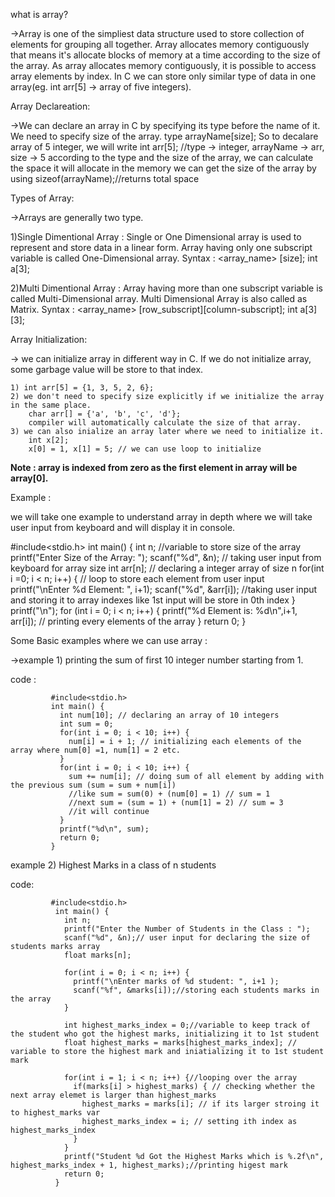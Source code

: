 what is array?


->Array is one of the simpliest data structure used to store collection of elements for grouping all together.
  Array allocates memory contiguously that means it's allocate blocks of memory at a time according to the size of the array.
  As array allocates memory contiguously, it is possible to access array elements by index.
  In C we can store only similar type of data in one array(eg. int arr[5] -> array of five integers).




Array Declareation:


->We can declare an array in C by specifying its type before the name of it. We need to specify size of the array.
  type arrayName[size];
  So to decalare array of 5 integer, we will write
  int arr[5]; //type -> integer, arrayName -> arr, size -> 5
  according to the type and the size of the array, we can calculate the space it will allocate in the memory
  we can get the size of the array by using sizeof(arrayName);//returns total space



Types of Array:


->Arrays are generally two type.
  
  
  1)Single Dimentional Array : Single or One Dimensional array is used to represent and store data in a linear form.
                       Array having only one subscript variable is called One-Dimensional array.
                       Syntax : <data-type> <array_name> [size];
                                int a[3];

  2)Multi Dimentional Array : Array having more than one subscript variable is called Multi-Dimensional array.
                              Multi Dimensional Array is also called as Matrix.
                              Syntax : <data-type> <array_name> [row_subscript][column-subscript];
                                       int a[3][3];
                                       


Array Initialization:

->  we can initialize array in different way in C.
    If we do not initialize array, some garbage value will be store to that index.
    
    1) int arr[5] = {1, 3, 5, 2, 6};
    2) we don't need to specify size explicitly if we initialize the array in the same place.
        char arr[] = {'a', 'b', 'c', 'd'};
        compiler will automatically calculate the size of that array.
    3) we can also inialize an array later where we need to initialize it.
        int x[2];
        x[0] = 1, x[1] = 5; // we can use loop to initialize

**Note : array is indexed from zero as the first element in array will be array[0].**

Example :

we will take one example to understand array in depth where we will take user input from keyboard and will display it in console.



#include<stdio.h>
    int main() {
      int n; //variable to store size of the array
      printf("Enter Size of the Array: ");
      scanf("%d", &n); // taking user input from keyboard for array size
      int arr[n]; // declaring a integer array of size n
      for(int i =0; i < n; i++) { // loop to store each element from user input
        printf("\nEnter %d Element: ", i+1);
        scanf("%d", &arr[i]); //taking user input and storing it to array indexes like 1st input will be store in 0th index
      }
      printf("\n");
      for (int i = 0; i < n; i++) {
          printf("%d Element is: %d\n",i+1, arr[i]); // printing every elements of the array
      }
      return 0;
    }


Some Basic examples where we can use array :

->example 1) printing the sum of first 10 integer number starting from 1.

code :
            
             #include<stdio.h>
             int main() {
               int num[10]; // declaring an array of 10 integers
               int sum = 0;
               for(int i = 0; i < 10; i++) {
                 num[i] = i + 1; // initializing each elements of the array where num[0] =1, num[1] = 2 etc.
               }
               for(int i = 0; i < 10; i++) {
                 sum += num[i]; // doing sum of all element by adding with the previous sum (sum = sum + num[i])
                 //like sum = sum(0) + (num[0] = 1) // sum = 1
                 //next sum = (sum = 1) + (num[1] = 2) // sum = 3
                 //it will continue
               }
               printf("%d\n", sum);
               return 0;
             }
             
             

example 2) Highest Marks in a class of n students

code:
             
             
             #include<stdio.h>
              int main() {
                int n;
                printf("Enter the Number of Students in the Class : ");
                scanf("%d", &n);// user input for declaring the size of students marks array
                float marks[n];

                for(int i = 0; i < n; i++) {
                  printf("\nEnter marks of %d student: ", i+1 );
                  scanf("%f", &marks[i]);//storing each students marks in the array
                }

                int highest_marks_index = 0;//variable to keep track of the student who got the highest marks, initializing it to 1st student
                float highest_marks = marks[highest_marks_index]; // variable to store the highest mark and iniatializing it to 1st student mark

                for(int i = 1; i < n; i++) {//looping over the array
                  if(marks[i] > highest_marks) { // checking whether the next array elemet is larger than highest_marks
                    highest_marks = marks[i]; // if its larger stroing it to highest_marks var
                    highest_marks_index = i; // setting ith index as highest_marks_index
                  }
                }
                printf("Student %d Got the Highest Marks which is %.2f\n", highest_marks_index + 1, highest_marks);//printing higest mark
                return 0;
              }

